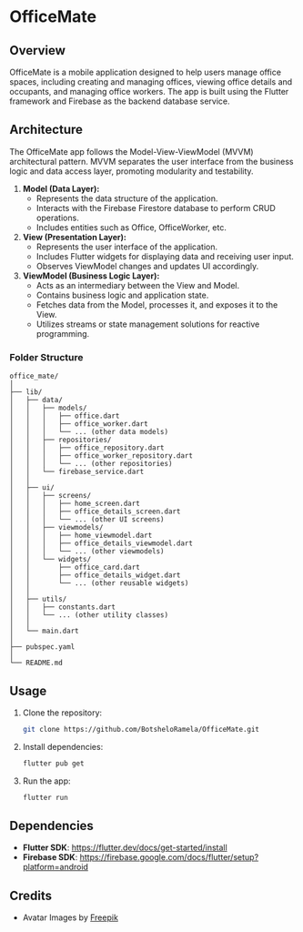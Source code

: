 # OfficeMate

## Overview
OfficeMate is a mobile application designed to help users manage office spaces, including creating and managing offices, viewing office details and occupants, and managing office workers. The app is built using the Flutter framework and Firebase as the backend database service.

## Architecture
The OfficeMate app follows the Model-View-ViewModel (MVVM) architectural pattern. MVVM separates the user interface from the business logic and data access layer, promoting modularity and testability.

1. **Model (Data Layer):**
   - Represents the data structure of the application.
   - Interacts with the Firebase Firestore database to perform CRUD operations.
   - Includes entities such as Office, OfficeWorker, etc.
2. **View (Presentation Layer):**
   - Represents the user interface of the application.
   - Includes Flutter widgets for displaying data and receiving user input.
   - Observes ViewModel changes and updates UI accordingly.
3. **ViewModel (Business Logic Layer):**
   - Acts as an intermediary between the View and Model.
   - Contains business logic and application state.
   - Fetches data from the Model, processes it, and exposes it to the View.
   - Utilizes streams or state management solutions for reactive programming.

### Folder Structure
```
office_mate/
│
├── lib/
│   ├── data/
│   │   ├── models/
│   │   │   ├── office.dart
│   │   │   ├── office_worker.dart
│   │   │   └── ... (other data models)
│   │   ├── repositories/
│   │   │   ├── office_repository.dart
│   │   │   ├── office_worker_repository.dart
│   │   │   └── ... (other repositories)
│   │   └── firebase_service.dart
│   │
│   ├── ui/
│   │   ├── screens/
│   │   │   ├── home_screen.dart
│   │   │   ├── office_details_screen.dart
│   │   │   └── ... (other UI screens)
│   │   ├── viewmodels/
│   │   │   ├── home_viewmodel.dart
│   │   │   ├── office_details_viewmodel.dart
│   │   │   └── ... (other viewmodels)
│   │   └── widgets/
│   │       ├── office_card.dart
│   │       ├── office_details_widget.dart
│   │       └── ... (other reusable widgets)
│   │
│   ├── utils/
│   │   ├── constants.dart
│   │   └── ... (other utility classes)
│   │
│   └── main.dart
│
├── pubspec.yaml
│
└── README.md
```

## Usage
1. Clone the repository:
   ```bash
   git clone https://github.com/BotsheloRamela/OfficeMate.git
   ```
2. Install dependencies:
   ```bash
   flutter pub get
   ```
3. Run the app:
    ```bash
   flutter run
   ```

## Dependencies
- **Flutter SDK**: https://flutter.dev/docs/get-started/install
- **Firebase SDK**: https://firebase.google.com/docs/flutter/setup?platform=android

## Credits
- Avatar Images by <a href="https://www.freepik.com/free-psd/3d-illustration-person-with-sunglasses_27470360.htm">Freepik</a>